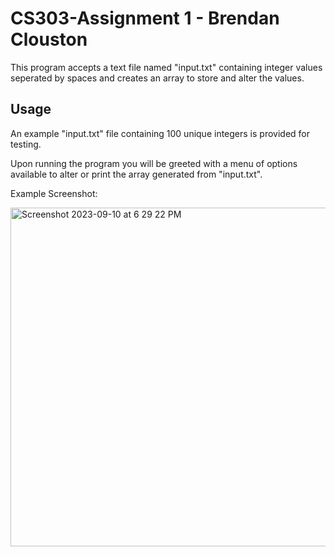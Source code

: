# CS303-Assignment 1 - Brendan Clouston

This program accepts a text file named "input.txt" containing integer values seperated by spaces and creates an array to store and alter the values. 

## Usage

An example "input.txt" file containing 100 unique integers is provided for testing. 

Upon running the program you will be greeted with a menu of options available to alter or print the array generated from "input.txt".

Example Screenshot:

<img width="542" alt="Screenshot 2023-09-10 at 6 29 22 PM" src="https://github.com/bclouston/CS303-Assignment1/assets/113187122/1e826d39-3329-4580-a736-4fb6ff09b22c">
